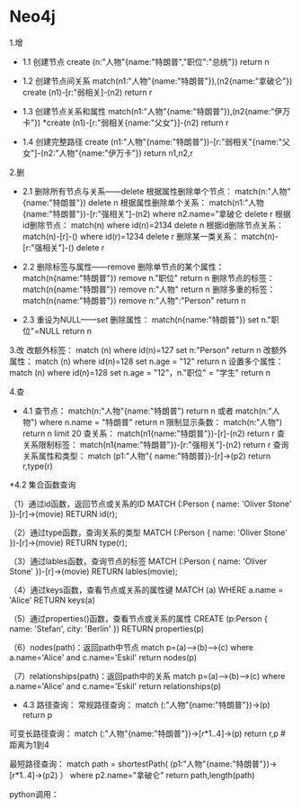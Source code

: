 # Neo4j

1.增

* 1.1 创建节点
		create (n:"人物"{name:"特朗普","职位":"总统"}) return n

* 1.2 创建节点间关系
    match(n1:"人物"{name:"特朗普"}),(n2{name:"拿破仑"})
    create (n1)-[r:"弱相关]-(n2) return r


* 1.3 创建节点关系和属性
    match(n1:"人物"{name:"特朗普"}),(n2{name:"伊万卡"})
   *create (n1)-[r:"弱相关{name:"父女"}]-(n2) return r

* 1.4 创建完整路径
    create (n1:"人物"{name:"特朗普"})-[r:"弱相关"{name:"父女"]-(n2:"人物"{name:"伊万卡"}) 
    return n1,n2,r


2.删
* 2.1 删除所有节点与关系——delete
    根据属性删除单个节点：  match(n:"人物"{name:"特朗普"}) delete n
    根据属性删除单个关系：  match(n1:"人物{name:"特朗普"})-[r:"强相关"]-(n2) 
                         where n2.name="拿破仑 delete r
    根据id删除节点：       match(n) where id(n)=2134 delete n
    根据id删除节点关系：    match(n)-[r]-() where id(r)=1234 delete r
    删除某一类关系：        match(n)-[r:"强相关"]-() delete r 

* 2.2 删除标签与属性——remove
    删除单节点的某个属性：  match(n{name:"特朗普"}) remove n."职位" return n
    删除节点的标签：       match(n{name:"特朗普"}) remove n:"人物" return n
    删除多重的标签：       match(n{name:"特朗普"}) remove n:"人物":"Person" return n    

* 2.3 重设为NULL——set
    删除属性：            match(n{name:"特朗普"}) set n."职位"=NULL return n
    
3.改
    改额外标签：          match (n) where id(n)=127 set n:"Person" return n
    改额外属性：          match (n) where id(n)=128 set n.age = "12" return n
    设置多个属性：        match (n) where id(n)=128 set n.age = "12"，n."职位" = "学生" return n
    
4.查
   * 4.1 查节点：              match(n:"人物"{name:"特朗普")  return n
                         或者 match(n:"人物") where n.name = "特朗普" return n
    限制显示条数：         match(n:"人物") return n limit 20
    查关系：              match(n1{name:"特朗普"})-[r]-(n2) return r
    查关系限制标签：        match(n1{name:"特朗普"})-[r:"强相关"]-(n2) return r
    查询关系属性和类型：    match (p1:"人物"{ name:"特朗普})-[r]->(p2) return r,type(r)
    
    
*4.2 集合函数查询

（1）通过id函数，返回节点或关系的ID
MATCH (:Person { name: 'Oliver Stone' })-[r]->(movie)
RETURN id(r);

（2）通过type函数，查询关系的类型
MATCH (:Person { name: 'Oliver Stone' })-[r]->(movie)
RETURN type(r);

（3）通过lables函数，查询节点的标签
MATCH (:Person { name: 'Oliver Stone' })-[r]->(movie)
RETURN lables(movie);

（4）通过keys函数，查看节点或关系的属性键
MATCH (a)
WHERE a.name = 'Alice'
RETURN keys(a)

（5）通过properties()函数，查看节点或关系的属性
CREATE (p:Person { name: 'Stefan', city: 'Berlin' })
RETURN properties(p)

（6）nodes(path)：返回path中节点
match p=(a)-->(b)-->(c) where a.name='Alice' and c.name='Eskil' return nodes(p)

（7）relationships(path)：返回path中的关系
match p=(a)-->(b)-->(c) where a.name='Alice' and c.name='Eskil' return relationships(p)

* 4.3 路径查询：
常规路径查询：
match (:"人物"{name:"特朗普"})->(p) return p

可变长路径查询： 
match (:"人物"{name:"特朗普"})->[r*1..4]->(p) return r,p #距离为1到4
 
最短路径查询：
match path = shortestPath( (p1:"人物"{name:"特朗普"})->[r*1..4]->(p2) ）
where p2.name="拿破仑"
return path,length(path)




python调用：

